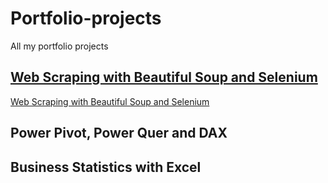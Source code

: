 # Portfolio-projects
All my portfolio projects

## [Web Scraping with Beautiful Soup and Selenium](https://github.com/EnuelOB-1/Portfolio-projects/blob/main/Self-storage%20companies%20in%20the%20UK/README.md)

<a href="(https://github.com/EnuelOB-1/Portfolio-projects/blob/main/Self-storage%20companies%20in%20the%20UK/README.md)">Web Scraping with Beautiful Soup and Selenium</a>



## Power Pivot, Power Quer and DAX

## Business Statistics with Excel
